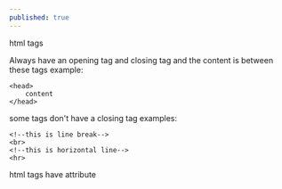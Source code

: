 ```yaml
---
published: true
---
```

html tags

Always have an opening tag and closing tag and the content is between these tags
example:  
```
<head> 
    content 
</head>
``` 

some tags don't have a closing tag 
examples:

```
<!--this is line break-->
<br>
<!--this is horizontal line-->
<hr>  
```
html tags have attribute
